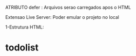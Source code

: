 ATRIBUTO defer : Arquivos serao carregados apos o HTML

Extensao Live Server: Poder emular o projeto no local

1-Estrutura HTML:
# todolist
